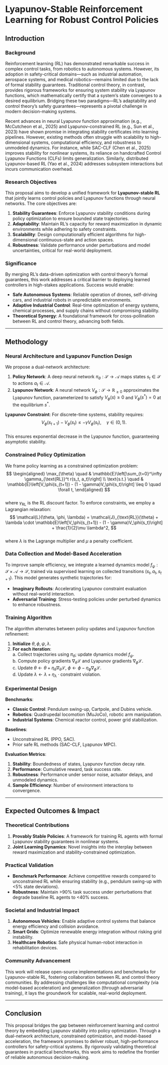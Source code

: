 # Lyapunov-Stable Reinforcement Learning for Robust Control Policies  

## Introduction  

### Background  
Reinforcement learning (RL) has demonstrated remarkable success in complex control tasks, from robotics to autonomous systems. However, its adoption in safety-critical domains—such as industrial automation, aerospace systems, and medical robotics—remains limited due to the lack of formal stability guarantees. Traditional control theory, in contrast, provides rigorous frameworks for ensuring system stability via Lyapunov functions, which mathematically certify that a system’s state converges to a desired equilibrium. Bridging these two paradigms—RL’s adaptability and control theory’s safety guarantees—represents a pivotal challenge in modern decision-making systems.  

Recent advances in neural Lyapunov function approximation (e.g., McCutcheon et al., 2025) and Lyapunov-constrained RL (e.g., Sun et al., 2023) have shown promise in integrating stability certificates into learning pipelines. However, existing methods often struggle with scalability to high-dimensional systems, computational efficiency, and robustness to unmodeled dynamics. For instance, while SAC-CLF (Chen et al., 2025) improves stability for nonlinear systems, its reliance on handcrafted Control Lyapunov Functions (CLFs) limits generalization. Similarly, distributed Lyapunov-based RL (Yao et al., 2024) addresses subsystem interactions but incurs communication overhead.  

### Research Objectives  
This proposal aims to develop a unified framework for **Lyapunov-stable RL** that jointly learns control policies and Lyapunov functions through neural networks. The core objectives are:  
1. **Stability Guarantees**: Enforce Lyapunov stability conditions during policy optimization to ensure bounded state trajectories.  
2. **Adaptability**: Maintain RL’s capacity for reward maximization in dynamic environments while adhering to safety constraints.  
3. **Scalability**: Design computationally efficient algorithms for high-dimensional continuous-state and action spaces.  
4. **Robustness**: Validate performance under perturbations and model uncertainties, critical for real-world deployment.  

### Significance  
By merging RL’s data-driven optimization with control theory’s formal guarantees, this work addresses a critical barrier to deploying learned controllers in high-stakes applications. Success would enable:  
- **Safe Autonomous Systems**: Reliable operation of drones, self-driving cars, and industrial robots in unpredictable environments.  
- **Adaptive Industrial Control**: Real-time optimization of energy systems, chemical processes, and supply chains without compromising stability.  
- **Theoretical Synergy**: A foundational framework for cross-pollination between RL and control theory, advancing both fields.  

---

## Methodology  

### Neural Architecture and Lyapunov Function Design  
We propose a dual-network architecture:  
1. **Policy Network**: A deep neural network $\pi_\theta: \mathcal{S} \to \mathcal{A}$ maps states $s_t \in \mathcal{S}$ to actions $a_t \in \mathcal{A}$.  
2. **Lyapunov Network**: A neural network $V_\phi: \mathcal{S} \to \mathbb{R}_{\geq 0}$ approximates the Lyapunov function, parameterized to satisfy $V_\phi(s) \geq 0$ and $V_\phi(s^*) = 0$ at the equilibrium $s^*$.  

**Lyapunov Constraint**: For discrete-time systems, stability requires:  
$$
V_\phi(s_{t+1}) - V_\phi(s_t) \leq -\gamma V_\phi(s_t), \quad \gamma \in (0, 1).
$$  
This ensures exponential decrease in the Lyapunov function, guaranteeing asymptotic stability.  

### Constrained Policy Optimization  
We frame policy learning as a constrained optimization problem:  
$$
\begin{aligned}
\max_{\theta} \quad & \mathbb{E}\left[\sum_{t=0}^\infty \gamma_{\text{RL}}^t r(s_t, a_t)\right] \\
\text{s.t.} \quad & \mathbb{E}\left[V_\phi(s_{t+1}) - (1 - \gamma)V_\phi(s_t)\right] \leq 0 \quad \forall t,
\end{aligned}
$$  
where $\gamma_{\text{RL}}$ is the RL discount factor. To enforce constraints, we employ a Lagrangian relaxation:  
$$
\mathcal{L}(\theta, \phi, \lambda) = \mathcal{J}_{\text{RL}}(\theta) + \lambda \cdot \mathbb{E}\left[V_\phi(s_{t+1}) - (1 - \gamma)V_\phi(s_t)\right] + \frac{1}{2}\mu \lambda^2,
$$  
where $\lambda$ is the Lagrange multiplier and $\mu$ a penalty coefficient.  

### Data Collection and Model-Based Acceleration  
To improve sample efficiency, we integrate a learned dynamics model $f_\psi: \mathcal{S} \times \mathcal{A} \to \mathcal{S}$, trained via supervised learning on collected transitions $(s_t, a_t, s_{t+1})$. This model generates synthetic trajectories for:  
- **Imaginary Rollouts**: Accelerating Lyapunov constraint evaluation without real-world interaction.  
- **Adversarial Training**: Stress-testing policies under perturbed dynamics to enhance robustness.  

### Training Algorithm  
The algorithm alternates between policy updates and Lyapunov function refinement:  
1. **Initialize** $\theta, \phi, \psi, \lambda$.  
2. **For each iteration**:  
   a. Collect trajectories using $\pi_\theta$; update dynamics model $f_\psi$.  
   b. Compute policy gradients $\nabla_\theta \mathcal{L}$ and Lyapunov gradients $\nabla_\phi \mathcal{L}$.  
   c. Update $\theta \leftarrow \theta + \eta_\theta \nabla_\theta \mathcal{L}$, $\phi \leftarrow \phi - \eta_\phi \nabla_\phi \mathcal{L}$.  
   d. Update $\lambda \leftarrow \lambda + \eta_\lambda \cdot \text{constraint violation}$.  

### Experimental Design  
**Benchmarks**:  
- **Classic Control**: Pendulum swing-up, Cartpole, and Dubins vehicle.  
- **Robotics**: Quadrupedal locomotion (MuJoCo), robotic arm manipulation.  
- **Industrial Systems**: Chemical reactor control, power grid stabilization.  

**Baselines**:  
- Unconstrained RL (PPO, SAC).  
- Prior safe RL methods (SAC-CLF, Lyapunov MPC).  

**Evaluation Metrics**:  
1. **Stability**: Boundedness of states, Lyapunov function decay rate.  
2. **Performance**: Cumulative reward, task success rate.  
3. **Robustness**: Performance under sensor noise, actuator delays, and unmodeled dynamics.  
4. **Sample Efficiency**: Number of environment interactions to convergence.  

---

## Expected Outcomes & Impact  

### Theoretical Contributions  
1. **Provably Stable Policies**: A framework for training RL agents with formal Lyapunov stability guarantees in nonlinear systems.  
2. **Joint Learning Dynamics**: Novel insights into the interplay between reward maximization and stability-constrained optimization.  

### Practical Validation  
- **Benchmark Performance**: Achieve competitive rewards compared to unconstrained RL while ensuring stability (e.g., pendulum swing-up with <5% state deviations).  
- **Robustness**: Maintain >90% task success under perturbations that degrade baseline RL agents to <40% success.  

### Societal and Industrial Impact  
1. **Autonomous Vehicles**: Enable adaptive control systems that balance energy efficiency and collision avoidance.  
2. **Smart Grids**: Optimize renewable energy integration without risking grid instability.  
3. **Healthcare Robotics**: Safe physical human-robot interaction in rehabilitation devices.  

### Community Advancement  
This work will release open-source implementations and benchmarks for Lyapunov-stable RL, fostering collaboration between RL and control theory communities. By addressing challenges like computational complexity (via model-based acceleration) and generalization (through adversarial training), it lays the groundwork for scalable, real-world deployment.  

---

## Conclusion  
This proposal bridges the gap between reinforcement learning and control theory by embedding Lyapunov stability into policy optimization. Through a dual-network architecture, constrained optimization, and model-based acceleration, the framework promises to deliver robust, high-performance controllers for safety-critical systems. By rigorously validating theoretical guarantees in practical benchmarks, this work aims to redefine the frontier of reliable autonomous decision-making.